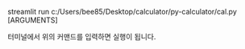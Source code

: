 streamlit run c:/Users/bee85/Desktop/calculator/py-calculator/cal.py [ARGUMENTS]

터미널에서 위의 커맨드를 입력하면 실행이 됩니다.